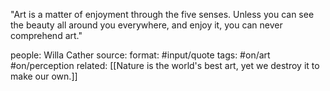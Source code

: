 "Art is a matter of enjoyment through the five senses. Unless you can see the beauty all around you everywhere, and enjoy it, you can never comprehend art." 

people: Willa Cather
source: 
format: #input/quote 
tags: #on/art #on/perception 
related: [[Nature is the world's best art, yet we destroy it to make our own.]]

